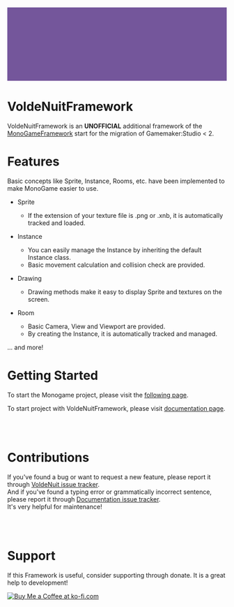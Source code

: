 </br>

<p align="center"><img src="./VoldeNuit/VoldeNuit.webp"></p>

# VoldeNuitFramework

VoldeNuitFramework is an **UNOFFICIAL** additional framework of the
 [MonoGameFramework](https://monogame.net/)
 start for the migration of Gamemaker:Studio < 2.  

# Features

Basic concepts like Sprite, Instance, Rooms, etc. have been implemented to make MonoGame easier to use.

- Sprite
    - If the extension of your texture file is .png or .xnb, it is automatically tracked and loaded.

- Instance
    - You can easily manage the Instance by inheriting the default Instance class.
    - Basic movement calculation and collision check are provided.

- Drawing
    - Drawing methods make it easy to display Sprite and textures on the screen.

- Room
    - Basic Camera, View and Viewport are provided.
    - By creating the Instance, it is automatically tracked and managed.

... and more!

# Getting Started
    
To start the Monogame project, please visit the
 [following page](https://docs.monogame.net/articles/getting_started/index.html).

To start project with VoldeNuitFramework, please visit [documentation page](https://navylera.github.io/VoldeNuitDocumentation).

</br></br>

# Contributions
If you've found a bug or want to request a new feature, please report it through [VoldeNuit issue tracker](https://github.com/Navylera/VoldeNuit/issues).\
And if you've found a typing error or grammatically incorrect sentence, please report it through [Documentation issue tracker](https://github.com/Navylera/VoldeNuitDocumentation/issues).\
It's very helpful for maintenance!

</br></br>

# Support
If this Framework is useful, consider supporting through donate. It is a great help to development!

<a href='https://ko-fi.com/V7V71KA6S8' target='_blank'><img height='36' style='border:0px;height:36px;' src='https://storage.ko-fi.com/cdn/kofi4.png?v=6' border='0' alt='Buy Me a Coffee at ko-fi.com' /></a>